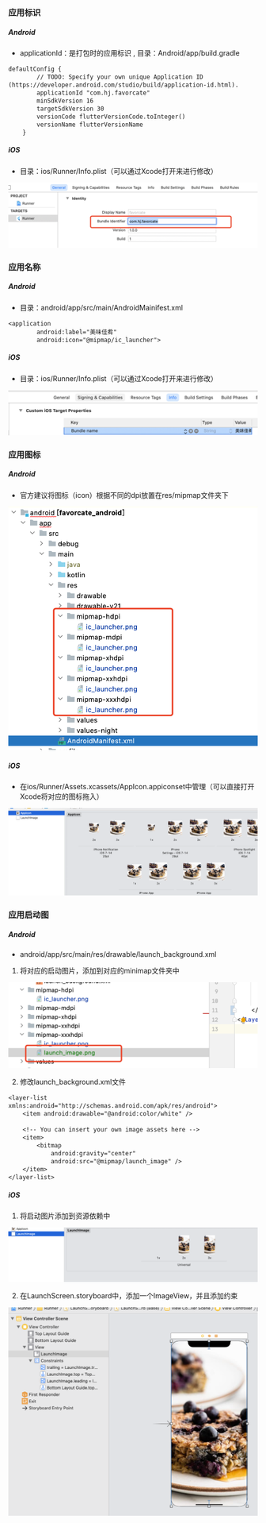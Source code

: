 ### 应用标识

##### Android

- applicationId：是打包时的应用标识 , 目录：Android/app/build.gradle

```
defaultConfig {
        // TODO: Specify your own unique Application ID (https://developer.android.com/studio/build/application-id.html).
        applicationId "com.hj.favorcate"
        minSdkVersion 16
        targetSdkVersion 30
        versionCode flutterVersionCode.toInteger()
        versionName flutterVersionName
    }
```

##### iOS

- 目录：ios/Runner/Info.plist（可以通过Xcode打开来进行修改）

![image-20210630142347848](./image/image-20210630142347848.png)

### 应用名称

##### Android

- 目录：android/app/src/main/AndroidMainifest.xml

```
<application
        android:label="美味佳肴"
        android:icon="@mipmap/ic_launcher">
```

##### iOS

- 目录：ios/Runner/Info.plist（可以通过Xcode打开来进行修改）

![image-20210630142926119](./image/image-20210630142926119.png)

### 应用图标

##### Android

- 官方建议将图标（icon）根据不同的dpi放置在res/mipmap文件夹下

![image-20210630143103519](./image/image-20210630143103519.png)

##### iOS

- 在ios/Runner/Assets.xcassets/AppIcon.appiconset中管理（可以直接打开Xcode将对应的图标拖入）

![image-20210630143832885](./image/image-20210630143832885.png)

### 应用启动图

##### Android

- android/app/src/main/res/drawable/launch_background.xml

1. 将对应的启动图片，添加到对应的minimap文件夹中

![image-20210630150021627](./image/image-20210630150021627.png)

2. 修改launch_background.xml文件

```
<layer-list xmlns:android="http://schemas.android.com/apk/res/android">
    <item android:drawable="@android:color/white" />

    <!-- You can insert your own image assets here -->
    <item>
        <bitmap
            android:gravity="center"
            android:src="@mipmap/launch_image" />
    </item>
</layer-list>
```

##### iOS 

1. 将启动图片添加到资源依赖中

![image-20210630144230282](./image/image-20210630144230282.png)

2. 在LaunchScreen.storyboard中，添加一个ImageView，并且添加约束

![image-20210630145016930](./image/image-20210630145016930.png)


